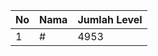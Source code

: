 | No | Nama            | Jumlah Level |
|----|-----------------|--------------|
| 1  | #    |    4953        |
